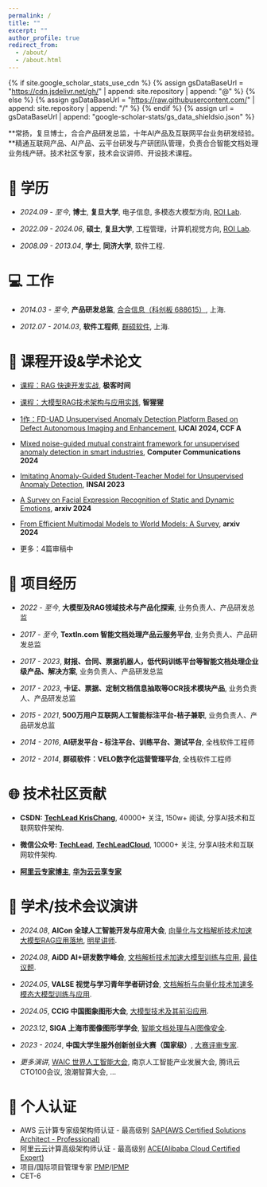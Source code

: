```yaml
---
permalink: /
title: ""
excerpt: ""
author_profile: true
redirect_from: 
  - /about/
  - /about.html
---
```


{% if site.google_scholar_stats_use_cdn %}
{% assign gsDataBaseUrl = "https://cdn.jsdelivr.net/gh/" | append: site.repository | append: "@" %}
{% else %}
{% assign gsDataBaseUrl = "https://raw.githubusercontent.com/" | append: site.repository | append: "/" %}
{% endif %}
{% assign url = gsDataBaseUrl | append: "google-scholar-stats/gs_data_shieldsio.json" %}

<span class='anchor' id='about-me'></span>

**常扬，复旦博士，合合产品研发总监，十年AI产品及互联网平台业务研发经验。**精通互联网产品、AI产品、云平台研发与产研团队管理，负责合合智能文档处理业务线产研。技术社区专家，技术会议讲师、开设技术课程。

<span class='anchor' id='education'></span>
# 📖 学历

- *2024.09 - 至今*, **博士**, **复旦大学**, 电子信息, 多模态大模型方向, [ROI Lab](https://www.fudanroilab.com/index.html).

- *2022.09 - 2024.06*, **硕士**, **复旦大学**, 工程管理，计算机视觉方向, [ROI Lab](https://www.fudanroilab.com/index.html).

- *2008.09 - 2013.04*, **学士**, **同济大学**, 软件工程.

<span class='anchor' id='job'></span>
# 💻 工作

- *2014.03 - 至今*, **产品研发总监**, [合合信息（科创板 688615）](https://www.intsig.com/), 上海.

- *2012.07 - 2014.03*, **软件工程师**, [群硕软件](https://www.augmentum.com.cn/), 上海.

<span class='anchor' id='academic'></span>
# 📄 课程开设&学术论文 

- [课程：RAG 快速开发实战](https://time.geekbang.org/column/intro/100804101), **极客时间**

- [课程：大模型RAG技术架构与应用实践](https://aiorang.com/c/ZWEzZWIzODFhOWJiZGUxMDc5YzM=), **智猩猩**

- [1作：FD-UAD Unsupervised Anomaly Detection Platform Based on Defect Autonomous Imaging and Enhancement](https://www.ijcai.org/proceedings/2024/0993.pdf), **IJCAI 2024, CCF A**

- [Mixed noise-guided mutual constraint framework for unsupervised anomaly detection in smart industries](https://www.sciencedirect.com/science/article/pii/S0140366423004723), **Computer Communications 2024**

- [Imitating Anomaly-Guided Student-Teacher Model for Unsupervised Anomaly Detection](), **INSAI 2023**

- [A Survey on Facial Expression Recognition of Static and Dynamic Emotions](https://arxiv.org/abs/2408.15777), **arxiv 2024**

- [From Efficient Multimodal Models to World Models: A Survey](https://arxiv.org/abs/2407.00118), **arxiv 2024**  

- 更多：4篇审稿中

<span class='anchor' id='project'></span>
# 🎯 项目经历

- *2022 - 至今*, **大模型及RAG领域技术与产品化探索**, 业务负责人、产品研发总监

- *2017 - 至今*, **TextIn.com 智能文档处理产品云服务平台**, 业务负责人、产品研发总监

- *2017 - 2023*, **财报、合同、票据机器人，低代码训练平台等智能文档处理企业级产品、解决方案**, 业务负责人、产品研发总监

- *2017 - 2023*, **卡证、票据、定制文档信息抽取等OCR技术模块产品**, 业务负责人、产品研发总监

- *2015 - 2021*, **500万用户互联网人工智能标注平台-桔子兼职**, 业务负责人、产品研发总监

- *2014 - 2016*, **AI研发平台 - 标注平台、训练平台、测试平台**, 全栈软件工程师

- *2012 - 2014*, **群硕软件：VELO数字化运营管理平台**, 全栈软件工程师


<span class='anchor' id='community'></span>
# 🌐 技术社区贡献

- **CSDN:** [**TechLead KrisChang**](https://techlead.blog.csdn.net), 40000+ 关注, 150w+ 阅读, 分享AI技术和互联网软件架构.

- **微信公众号:** [**TechLead**](https://raw.githubusercontent.com/yangchangcy/zh/refs/heads/main/images/wechat1.jpg), [**TechLeadCloud**](https://raw.githubusercontent.com/yangchangcy/zh/refs/heads/main/images/wechat2.jpg), 10000+ 关注, 分享AI技术和互联网软件架构.

- [**阿里云专家博主**](https://raw.githubusercontent.com/yangchangcy/zh/refs/heads/main/images/aliyun_community_expert.jpg), [**华为云云享专家**](https://raw.githubusercontent.com/yangchangcy/zh/refs/heads/main/images/huawei_cloud_expert.jpg)

<span class='anchor' id='speech'></span>
# 💬 学术/技术会议演讲

- *2024.08*, **AICon 全球人工智能开发与应用大会**, [向量化与文档解析技术加速大模型RAG应用落地](https://aicon.infoq.cn/2024/shanghai/presentation/6004), [明星讲师](https://raw.githubusercontent.com/yangchangcy/zh/refs/heads/main/images/aicon.jpg).

- *2024.08*, **AiDD AI+研发数字峰会**, [文档解析技术加速大模型训练与应用](https://aidd.vip/CWBWD-2024bj), [最佳议题](https://raw.githubusercontent.com/yangchangcy/zh/refs/heads/main/images/aidd.jpg).

- *2024.05*, **VALSE 视觉与学习青年学者研讨会**, [文档解析与向量化技术加速多模态大模型训练与应用](https://cloud.tencent.com/developer/article/2417196).

- *2024.05*, **CCIG 中国图象图形大会**, [大模型技术及其前沿应用](https://baijiahao.baidu.com/s?id=1800356490899597731).

- *2023.12*, **SIGA 上海市图像图形学学会**, [智能文档处理与AI图像安全](http://www.siga.org.cn/xhhd/2023hj.html).

- *2023 - 2024*, **中国大学生服外创新创业大赛（国家级）**, [大赛评审专家](https://finance.sina.cn/2024-08-27/detail-incmachm4105424.d.html).

- *更多演讲*, [WAIC 世界人工智能大会](https://m.yicai.com/news/101104344.html), 南京人工智能产业发展大会, 腾讯云CTO100会议, 浪潮智算大会, ...

<span class='anchor' id='certification'></span>
# 📌 个人认证

- AWS 云计算专家级架构师认证 - 最高级别 [SAP(AWS Certified Solutions Architect - Professional)](https://raw.githubusercontent.com/yangchangcy/zh/refs/heads/main/images/aws_certified.png)
- 阿里云云计算高级架构师认证 - 最高级别 [ACE(Alibaba Cloud Certified Expert)](https://raw.githubusercontent.com/yangchangcy/zh/refs/heads/main/images/ace.jpg)
- 项目/国际项目管理专家 [PMP](https://raw.githubusercontent.com/yangchangcy/zh/refs/heads/main/images/pmi.jpg)/[IPMP]()
- CET-6
